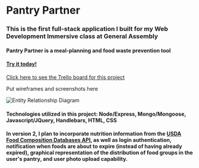 # Pantry Partner

### This is the first full-stack application I built for my Web Development Immersive class at General Assembly

#### Pantry Partner is a meal-planning and food waste prevention tool
#### [Try it today!](https://fathomless-ocean-49836.herokuapp.com/)

[Click here to see the Trello board for this project](https://trello.com/b/cwAsT9w7/wdi-project-2)

Put wireframes and screenshots here

![Entity Relationship Diagram](http://i.imgur.com/oOpj2oo.jpg "Entity Relationship Diagram")

#### Technologies utilized in this project: Node/Express, Mongo/Mongoose, Javascript/JQuery, Handlebars, HTML, CSS

#### In version 2, I plan to incorporate nutrition information from the [USDA Food Composition Databases API](https://ndb.nal.usda.gov/ndb/doc/), as well as login authentication, notification when foods are about to expire (instead of having already expired), graphical representation of the distribution of food groups in the user's pantry, and user photo upload capability.
